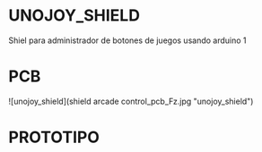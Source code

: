 # UNOJOY_SHIELD
 Shiel para administrador de botones de juegos usando arduino 1

 # PCB
![unojoy_shield](shield arcade control_pcb_Fz.jpg "unojoy_shield")
 # PROTOTIPO

 
